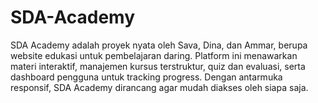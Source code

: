 # SDA-Academy
SDA Academy adalah proyek nyata oleh Sava, Dina, dan Ammar, berupa website edukasi untuk pembelajaran daring. Platform ini menawarkan materi interaktif, manajemen kursus terstruktur, quiz dan evaluasi, serta dashboard pengguna untuk tracking progress. Dengan antarmuka responsif, SDA Academy dirancang agar mudah diakses oleh siapa saja. 
